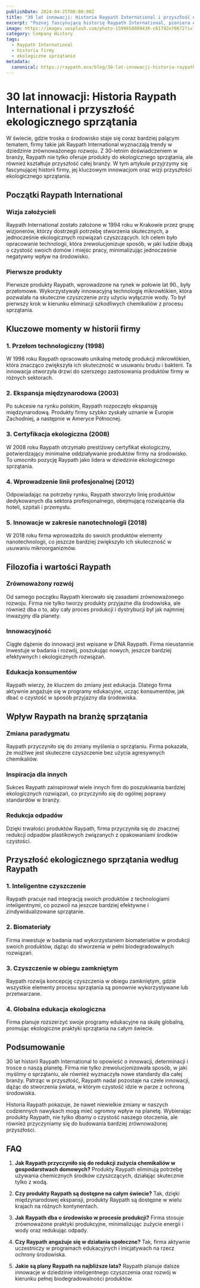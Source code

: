 ```yaml
---
publishDate: 2024-04-25T00:00:00Z
title: "30 lat innowacji: Historia Raypath International i przyszłość ekologicznego sprzątania"
excerpt: "Poznaj fascynującą historię Raypath International, pioniera ekologicznego sprzątania, i dowiedz się, jak firma kształtuje przyszłość zrównoważonego utrzymania czystości."
image: https://images.unsplash.com/photo-1599658880436-c61792e70672?ixlib=rb-4.0.3&ixid=M3wxMjA3fDB8MHxwaG90by1wYWdlfHx8fGVufDB8fHx8fA%3D%3D&auto=format&fit=crop&w=2070&q=80
category: Company History
tags:
  - Raypath International
  - historia firmy
  - ekologiczne sprzątanie
metadata:
  canonical: https://raypath.eco/blog/30-lat-innowacji-historia-raypath-international-i-przyszlosc-ekologicznego-sprzatania
---
```


# 30 lat innowacji: Historia Raypath International i przyszłość ekologicznego sprzątania

W świecie, gdzie troska o środowisko staje się coraz bardziej palącym tematem, firmy takie jak Raypath International wyznaczają trendy w dziedzinie zrównoważonego rozwoju. Z 30-letnim doświadczeniem w branży, Raypath nie tylko oferuje produkty do ekologicznego sprzątania, ale również kształtuje przyszłość całej branży. W tym artykule przyjrzymy się fascynującej historii firmy, jej kluczowym innowacjom oraz wizji przyszłości ekologicznego sprzątania.

## Początki Raypath International

### Wizja założycieli

Raypath International zostało założone w 1994 roku w Krakowie przez grupę wizjonerów, którzy dostrzegli potrzebę stworzenia skutecznych, a jednocześnie ekologicznych rozwiązań czyszczących. Ich celem było opracowanie technologii, która zrewolucjonizuje sposób, w jaki ludzie dbają o czystość swoich domów i miejsc pracy, minimalizując jednocześnie negatywny wpływ na środowisko.

### Pierwsze produkty

Pierwsze produkty Raypath, wprowadzone na rynek w połowie lat 90., były przełomowe. Wykorzystywały innowacyjną technologię mikrowłókien, która pozwalała na skuteczne czyszczenie przy użyciu wyłącznie wody. To był pierwszy krok w kierunku eliminacji szkodliwych chemikaliów z procesu sprzątania.

## Kluczowe momenty w historii firmy

### 1. Przełom technologiczny (1998)

W 1998 roku Raypath opracowało unikalną metodę produkcji mikrowłókien, która znacząco zwiększyła ich skuteczność w usuwaniu brudu i bakterii. Ta innowacja otworzyła drzwi do szerszego zastosowania produktów firmy w różnych sektorach.

### 2. Ekspansja międzynarodowa (2003)

Po sukcesie na rynku polskim, Raypath rozpoczęło ekspansję międzynarodową. Produkty firmy szybko zyskały uznanie w Europie Zachodniej, a następnie w Ameryce Północnej.

### 3. Certyfikacja ekologiczna (2008)

W 2008 roku Raypath otrzymało prestiżowy certyfikat ekologiczny, potwierdzający minimalne oddziaływanie produktów firmy na środowisko. To umocniło pozycję Raypath jako lidera w dziedzinie ekologicznego sprzątania.

### 4. Wprowadzenie linii profesjonalnej (2012)

Odpowiadając na potrzeby rynku, Raypath stworzyło linię produktów dedykowanych dla sektora profesjonalnego, obejmującą rozwiązania dla hoteli, szpitali i przemysłu.

### 5. Innowacje w zakresie nanotechnologii (2018)

W 2018 roku firma wprowadziła do swoich produktów elementy nanotechnologii, co jeszcze bardziej zwiększyło ich skuteczność w usuwaniu mikroorganizmów.

## Filozofia i wartości Raypath

### Zrównoważony rozwój

Od samego początku Raypath kierowało się zasadami zrównoważonego rozwoju. Firma nie tylko tworzy produkty przyjazne dla środowiska, ale również dba o to, aby cały proces produkcji i dystrybucji był jak najmniej inwazyjny dla planety.

### Innowacyjność

Ciągłe dążenie do innowacji jest wpisane w DNA Raypath. Firma nieustannie inwestuje w badania i rozwój, poszukując nowych, jeszcze bardziej efektywnych i ekologicznych rozwiązań.

### Edukacja konsumentów

Raypath wierzy, że kluczem do zmiany jest edukacja. Dlatego firma aktywnie angażuje się w programy edukacyjne, ucząc konsumentów, jak dbać o czystość w sposób przyjazny dla środowiska.

## Wpływ Raypath na branżę sprzątania

### Zmiana paradygmatu

Raypath przyczyniło się do zmiany myślenia o sprzątaniu. Firma pokazała, że możliwe jest skuteczne czyszczenie bez użycia agresywnych chemikaliów.

### Inspiracja dla innych

Sukces Raypath zainspirował wiele innych firm do poszukiwania bardziej ekologicznych rozwiązań, co przyczyniło się do ogólnej poprawy standardów w branży.

### Redukcja odpadów

Dzięki trwałości produktów Raypath, firma przyczyniła się do znacznej redukcji odpadów plastikowych związanych z opakowaniami środków czystości.

## Przyszłość ekologicznego sprzątania według Raypath

### 1. Inteligentne czyszczenie

Raypath pracuje nad integracją swoich produktów z technologiami inteligentnymi, co pozwoli na jeszcze bardziej efektywne i zindywidualizowane sprzątanie.

### 2. Biomateriały

Firma inwestuje w badania nad wykorzystaniem biomateriałów w produkcji swoich produktów, dążąc do stworzenia w pełni biodegradowalnych rozwiązań.

### 3. Czyszczenie w obiegu zamkniętym

Raypath rozwija koncepcję czyszczenia w obiegu zamkniętym, gdzie wszystkie elementy procesu sprzątania są ponownie wykorzystywane lub przetwarzane.

### 4. Globalna edukacja ekologiczna

Firma planuje rozszerzyć swoje programy edukacyjne na skalę globalną, promując ekologiczne praktyki sprzątania na całym świecie.

## Podsumowanie

30 lat historii Raypath International to opowieść o innowacji, determinacji i trosce o naszą planetę. Firma nie tylko zrewolucjonizowała sposób, w jaki myślimy o sprzątaniu, ale również wyznaczyła nowe standardy dla całej branży. Patrząc w przyszłość, Raypath nadal pozostaje na czele innowacji, dążąc do stworzenia świata, w którym czystość idzie w parze z ochroną środowiska.

Historia Raypath pokazuje, że nawet niewielkie zmiany w naszych codziennych nawykach mogą mieć ogromny wpływ na planetę. Wybierając produkty Raypath, nie tylko dbamy o czystość naszego otoczenia, ale również przyczyniamy się do budowania bardziej zrównoważonej przyszłości.

## FAQ

1. **Jak Raypath przyczyniło się do redukcji zużycia chemikaliów w gospodarstwach domowych?**
   Produkty Raypath eliminują potrzebę używania chemicznych środków czyszczących, działając skutecznie tylko z wodą.

2. **Czy produkty Raypath są dostępne na całym świecie?**
   Tak, dzięki międzynarodowej ekspansji, produkty Raypath są dostępne w wielu krajach na różnych kontynentach.

3. **Jak Raypath dba o środowisko w procesie produkcji?**
   Firma stosuje zrównoważone praktyki produkcyjne, minimalizując zużycie energii i wody oraz redukując odpady.

4. **Czy Raypath angażuje się w działania społeczne?**
   Tak, firma aktywnie uczestniczy w programach edukacyjnych i inicjatywach na rzecz ochrony środowiska.

5. **Jakie są plany Raypath na najbliższe lata?**
   Raypath planuje dalsze innowacje w dziedzinie inteligentnego czyszczenia oraz rozwój w kierunku pełnej biodegradowalności produktów.

